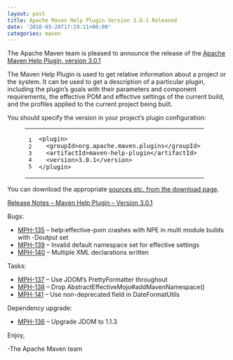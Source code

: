 ```yaml
---
layout: post
title: Apache Maven Help Plugin Version 3.0.1 Released
date: '2018-03-28T17:29:11+00:00'
categories: maven
---
```

<div class="entry-content"><p>The Apache Maven team is pleased to announce the release of the
<a href="http://maven.apache.org/plugins/maven-help-plugin/">Apache Maven Help Plugin, version 3.0.1</a></p>

<p>The Maven Help Plugin is used to get relative information about a project or
the system. It can be used to get a description of a particular plugin,
including the plugin&rsquo;s goals with their parameters and component requirements,
the effective POM and effective settings of the current build, and the profiles
applied to the current project being built.</p>

<p>You should specify the version in your project&rsquo;s plugin configuration:</p>

<figure class='code'><figcaption><span></span></figcaption><div class="highlight"><table><tr><td class="gutter"><pre class="line-numbers"><span class='line-number'>1</span>
<span class='line-number'>2</span>
<span class='line-number'>3</span>
<span class='line-number'>4</span>
<span class='line-number'>5</span>
</pre></td><td class='code'><pre><code class='xml'><span class='line'><span class="nt">&lt;plugin&gt;</span>
</span><span class='line'>  <span class="nt">&lt;groupId&gt;</span>org.apache.maven.plugins<span class="nt">&lt;/groupId&gt;</span>
</span><span class='line'>  <span class="nt">&lt;artifactId&gt;</span>maven-help-plugin<span class="nt">&lt;/artifactId&gt;</span>
</span><span class='line'>  <span class="nt">&lt;version&gt;</span>3.0.1<span class="nt">&lt;/version&gt;</span>
</span><span class='line'><span class="nt">&lt;/plugin&gt;</span>
</span></code></pre></td></tr></table></div></figure>


<p>You can download the appropriate <a href="https://maven.apache.org/plugins/maven-help-plugin/download.cgi">sources etc. from the download page</a>.</p>

<!-- more -->


<p><a href="https://issues.apache.org/jira/secure/ReleaseNote.jspa?projectId=12317522&amp;version=12342960">Release Notes &ndash; Maven Help Plugin &ndash; Version 3.0.1</a></p>

<p>Bugs:</p>

<ul>
<li><a href="https://issues.apache.org/jira/browse/MPH-135">MPH-135</a> &ndash; help:effective-pom crashes with NPE in multi module builds with -Doutput set</li>
<li><a href="https://issues.apache.org/jira/browse/MPH-139">MPH-139</a> &ndash; Invalid default namespace set for effective settings</li>
<li><a href="https://issues.apache.org/jira/browse/MPH-140">MPH-140</a> &ndash; Multiple XML declarations written</li>
</ul>


<p>Tasks:</p>

<ul>
<li><a href="https://issues.apache.org/jira/browse/MPH-137">MPH-137</a> &ndash; Use JDOM&rsquo;s PrettyFormatter throughout</li>
<li><a href="https://issues.apache.org/jira/browse/MPH-138">MPH-138</a> &ndash; Drop AbstractEffectiveMojo#addMavenNamespace()</li>
<li><a href="https://issues.apache.org/jira/browse/MPH-141">MPH-141</a> &ndash; Use non-deprecated field in DateFormatUtils</li>
</ul>


<p>Dependency upgrade:</p>

<ul>
<li><a href="https://issues.apache.org/jira/browse/MPH-136">MPH-136</a> &ndash; Upgrade JDOM to 1.1.3</li>
</ul>


<p>Enjoy,</p>

<p>-The Apache Maven team</p>
</div>
